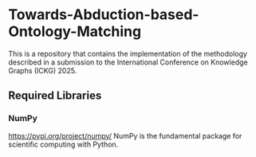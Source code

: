 # Towards-Abduction-based-Ontology-Matching
This is a repository that contains the implementation of the methodology described in a submission to the International Conference on Knowledge Graphs (ICKG) 2025.

## Required Libraries

### NumPy

https://pypi.org/project/numpy/
NumPy is the fundamental package for scientific computing with Python.
